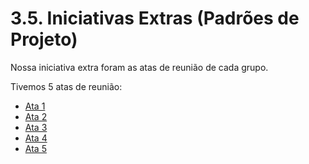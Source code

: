 # 3.5. Iniciativas Extras (Padrões de Projeto)

Nossa iniciativa extra foram as atas de reunião de cada grupo.

Tivemos 5 atas de reunião:

* [Ata 1](PadroesDeProjeto/iniciativasExtras/Atas/atag2.md)
* [Ata 2](PadroesDeProjeto/iniciativasExtras/Atas/atag22.md)
* [Ata 3](PadroesDeProjeto/iniciativasExtras/Atas/ata2010.md)
* [Ata 4](PadroesDeProjeto/iniciativasExtras/Atas/atag222.md)
* [Ata 5](PadroesDeProjeto/iniciativasExtras/Atas/ata2210.md)